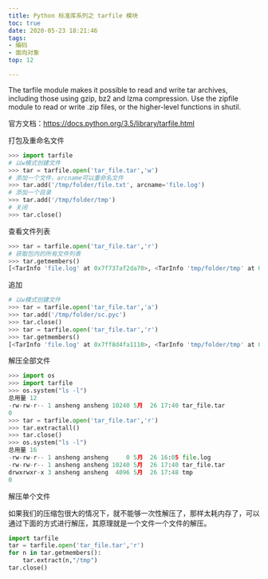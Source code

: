 ```yaml
---
title: Python 标准库系列之 tarfile 模块
toc: true
date: 2020-05-23 18:21:46
tags:
- 编码
- 面向对象
top: 12

---
```


The tarfile module makes it possible to read and write tar archives, including those using gzip, bz2 and lzma compression. Use the zipfile module to read or write .zip files, or the higher-level functions in shutil.

官方文档：https://docs.python.org/3.5/library/tarfile.html

打包及重命名文件

```python
>>> import tarfile
# 以w模式创建文件
>>> tar = tarfile.open('tar_file.tar','w')
# 添加一个文件，arcname可以重命名文件
>>> tar.add('/tmp/folder/file.txt', arcname='file.log')
# 添加一个目录
>>> tar.add('/tmp/folder/tmp')                         
# 关闭
>>> tar.close()
```

查看文件列表

```python
>>> tar = tarfile.open('tar_file.tar','r')             
# 获取包内的所有文件列表
>>> tar.getmembers()
[<TarInfo 'file.log' at 0x7f737af2da70>, <TarInfo 'tmp/folder/tmp' at 0x7f737af2dd90>]
```

追加

```python
# 以w模式创建文件
>>> tar = tarfile.open('tar_file.tar','a')
>>> tar.add('/tmp/folder/sc.pyc')
>>> tar.close()
>>> tar = tarfile.open('tar_file.tar','r')
>>> tar.getmembers()
[<TarInfo 'file.log' at 0x7ff8d4fa1110>, <TarInfo 'tmp/folder/tmp' at 0x7ff8d4fa11d8>, <TarInfo 'tmp/folder/sc.pyc' at 0x7ff8d4fa12a0>]
```

解压全部文件

```python
>>> import os
>>> import tarfile
>>> os.system("ls -l")
总用量 12
-rw-rw-r-- 1 ansheng ansheng 10240 5月  26 17:40 tar_file.tar
0
>>> tar = tarfile.open('tar_file.tar','r')
>>> tar.extractall()
>>> tar.close()
>>> os.system("ls -l")
总用量 16
-rw-rw-r-- 1 ansheng ansheng     0 5月  26 16:05 file.log
-rw-rw-r-- 1 ansheng ansheng 10240 5月  26 17:40 tar_file.tar
drwxrwxr-x 3 ansheng ansheng  4096 5月  26 17:48 tmp
0
```

解压单个文件

如果我们的压缩包很大的情况下，就不能够一次性解压了，那样太耗内存了，可以通过下面的方式进行解压，其原理就是一个文件一个文件的解压。

```python
import tarfile
tar = tarfile.open('tar_file.tar','r')
for n in tar.getmembers():
    tar.extract(n,"/tmp")
tar.close()
```